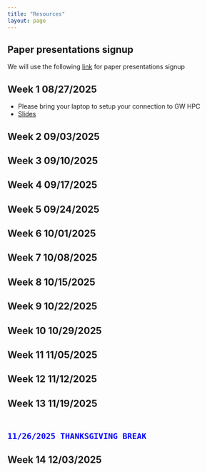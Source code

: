 ```yaml
---
title: "Resources"
layout: page
---
```


## Paper presentations signup
We will use the following [link](https://docs.google.com/spreadsheets/d/1lEqBHbOeBPB_fqHuqNmTzBMYt8EY7wGAZYsaO-7H8Lc/edit?usp=sharing) for paper presentations signup 

## Week 1 08/27/2025
- Please bring your laptop to setup your connection to GW HPC
- [Slides](https://docs.google.com/presentation/d/1Atlni4ZWjqRhOWCZ0bINjcpbjTse5gI1VHYBPDzs-K8/edit?usp=drive_link)

## Week 2 09/03/2025
 
## Week 3 09/10/2025

## Week 4 09/17/2025
## Week 5 09/24/2025
## Week 6 10/01/2025
## Week 7 10/08/2025
## Week 8 10/15/2025
## Week 9 10/22/2025
## Week 10 10/29/2025
## Week 11 11/05/2025
## Week 12 11/12/2025
## Week 13 11/19/2025
## <code><span style="color:blue"> 11/26/2025 THANKSGIVING BREAK </span></code>
## Week 14 12/03/2025
